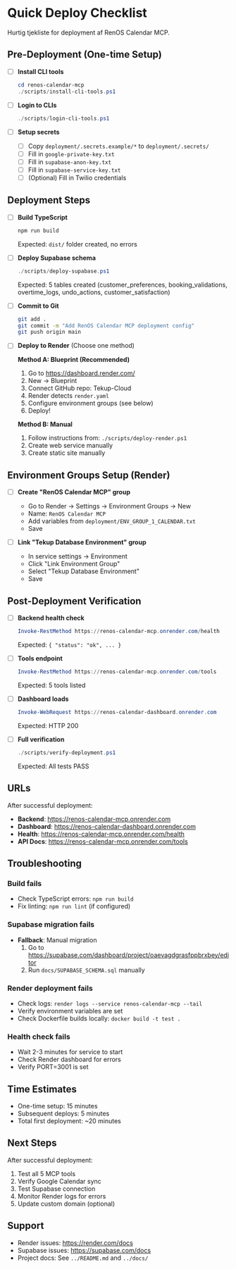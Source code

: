 # Quick Deploy Checklist

Hurtig tjekliste for deployment af RenOS Calendar MCP.

## Pre-Deployment (One-time Setup)

- [ ] **Install CLI tools**
  ```powershell
  cd renos-calendar-mcp
  ./scripts/install-cli-tools.ps1
  ```

- [ ] **Login to CLIs**
  ```powershell
  ./scripts/login-cli-tools.ps1
  ```

- [ ] **Setup secrets**
  - [ ] Copy `deployment/.secrets.example/*` to `deployment/.secrets/`
  - [ ] Fill in `google-private-key.txt`
  - [ ] Fill in `supabase-anon-key.txt`
  - [ ] Fill in `supabase-service-key.txt`
  - [ ] (Optional) Fill in Twilio credentials

## Deployment Steps

- [ ] **Build TypeScript**
  ```powershell
  npm run build
  ```
  Expected: `dist/` folder created, no errors

- [ ] **Deploy Supabase schema**
  ```powershell
  ./scripts/deploy-supabase.ps1
  ```
  Expected: 5 tables created (customer_preferences, booking_validations, overtime_logs, undo_actions, customer_satisfaction)

- [ ] **Commit to Git**
  ```bash
  git add .
  git commit -m "Add RenOS Calendar MCP deployment config"
  git push origin main
  ```

- [ ] **Deploy to Render** (Choose one method)

  **Method A: Blueprint (Recommended)**
  1. Go to <https://dashboard.render.com/>
  2. New → Blueprint
  3. Connect GitHub repo: Tekup-Cloud
  4. Render detects `render.yaml`
  5. Configure environment groups (see below)
  6. Deploy!

  **Method B: Manual**
  1. Follow instructions from: `./scripts/deploy-render.ps1`
  2. Create web service manually
  3. Create static site manually

## Environment Groups Setup (Render)

- [ ] **Create "RenOS Calendar MCP" group**
  - Go to Render → Settings → Environment Groups → New
  - Name: `RenOS Calendar MCP`
  - Add variables from `deployment/ENV_GROUP_1_CALENDAR.txt`
  - Save

- [ ] **Link "Tekup Database Environment" group**
  - In service settings → Environment
  - Click "Link Environment Group"
  - Select "Tekup Database Environment"
  - Save

## Post-Deployment Verification

- [ ] **Backend health check**
  ```powershell
  Invoke-RestMethod https://renos-calendar-mcp.onrender.com/health
  ```
  Expected: `{ "status": "ok", ... }`

- [ ] **Tools endpoint**
  ```powershell
  Invoke-RestMethod https://renos-calendar-mcp.onrender.com/tools
  ```
  Expected: 5 tools listed

- [ ] **Dashboard loads**
  ```powershell
  Invoke-WebRequest https://renos-calendar-dashboard.onrender.com
  ```
  Expected: HTTP 200

- [ ] **Full verification**
  ```powershell
  ./scripts/verify-deployment.ps1
  ```
  Expected: All tests PASS

## URLs

After successful deployment:

- **Backend**: <https://renos-calendar-mcp.onrender.com>
- **Dashboard**: <https://renos-calendar-dashboard.onrender.com>
- **Health**: <https://renos-calendar-mcp.onrender.com/health>
- **API Docs**: <https://renos-calendar-mcp.onrender.com/tools>

## Troubleshooting

### Build fails

- Check TypeScript errors: `npm run build`
- Fix linting: `npm run lint` (if configured)

### Supabase migration fails

- **Fallback**: Manual migration
  1. Go to <https://supabase.com/dashboard/project/oaevagdgrasfppbrxbey/editor>
  2. Run `docs/SUPABASE_SCHEMA.sql` manually

### Render deployment fails

- Check logs: `render logs --service renos-calendar-mcp --tail`
- Verify environment variables are set
- Check Dockerfile builds locally: `docker build -t test .`

### Health check fails

- Wait 2-3 minutes for service to start
- Check Render dashboard for errors
- Verify PORT=3001 is set

## Time Estimates

- One-time setup: 15 minutes
- Subsequent deploys: 5 minutes
- Total first deployment: ~20 minutes

## Next Steps

After successful deployment:

1. Test all 5 MCP tools
2. Verify Google Calendar sync
3. Test Supabase connection
4. Monitor Render logs for errors
5. Update custom domain (optional)

## Support

- Render issues: <https://render.com/docs>
- Supabase issues: <https://supabase.com/docs>
- Project docs: See `../README.md` and `../docs/`
